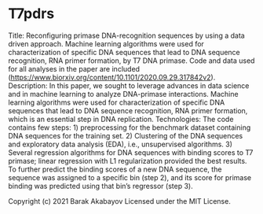 # T7pdrs
Title: Reconfiguring primase DNA-recognition sequences by using a data driven approach. Machine learning algorithms were used for characterization of specific DNA sequences that lead to DNA sequence recognition, RNA primer formation, by T7 DNA primase. Code and data used for all analyses in the paper are included (https://www.biorxiv.org/content/10.1101/2020.09.29.317842v2). Description: In this paper, we sought to leverage advances in data science and in machine learning to analyze DNA-primase interactions. Machine learning algorithms were used for characterization of specific DNA sequences that lead to DNA sequence recognition, RNA primer formation, which is an essential step in DNA replication. Technologies: The code contains few steps: 1) preprocessing for the benchmark dataset containing DNA sequences for the training set. 2) Clustering of the DNA sequences and exploratory data analysis (EDA), i.e., unsupervised algorithms. 3) Several regression algorithms for DNA sequences with binding scores to T7 primase; linear regression with L1 regularization provided the best results. To further predict the binding scores of a new DNA sequence, the sequence was assigned to a specific bin (step 2), and its score for primase binding was predicted using that bin’s regressor (step 3).

Copyright (c) 2021 Barak Akabayov Licensed under the MIT License.
